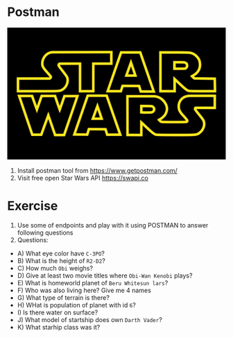 # Postman

![Star_Wars_Logo.png](Star_Wars_Logo.png)

1. Install postman tool from https://www.getpostman.com/
2. Visit free open Star Wars API https://swapi.co

# Exercise

1. Use some of endpoints and play with it using POSTMAN to answer following questions
2. Questions:
* A) What eye color have `C-3PO`?
* B) What is the height of `R2-D2`?
* C) How much `Obi` weighs?
* D) Give at least two movie titles where `Obi-Wan Kenobi` plays?
* E) What is homeworld planet of `Beru Whitesun lars`?
* F) Who was also living here? Give me 4 names
* G) What type of terrain is there?
* H) WHat is population of planet with id `6`?
* I) Is there water on surface?
* J) What model of startship does own `Darth Vader`?
* K) What starhip class was it?
